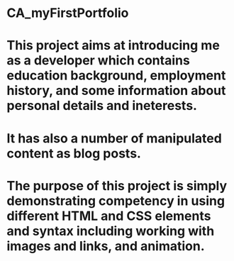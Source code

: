 # CA_myFirstPortfolio #

# This project aims at introducing me as a developer which contains education background, employment history, and some information about personal details and ineterests. #
  
# It has also a number of manipulated content as blog posts. #

# The purpose of this project is simply demonstrating competency in using different HTML and CSS elements and syntax including working with images and links, and animation. #
